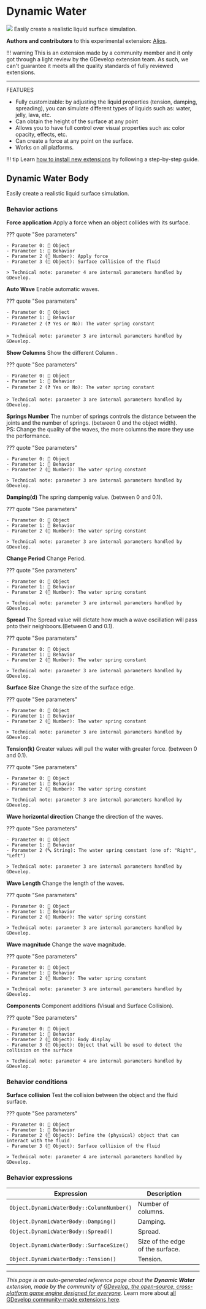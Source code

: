 # Dynamic Water

<img src="https://resources.gdevelop-app.com/assets/Icons/waves.svg" class="extension-icon"></img>
Easily create a realistic liquid surface simulation.

**Authors and contributors** to this experimental extension: [Alios](https://gd.games/Alios).

!!! warning
    This is an extension made by a community member and it only got through a
    light review by the GDevelop extension team. As such, we can't guarantee it
    meets all the quality standards of fully reviewed extensions.

---

FEATURES


- Fully customizable: by adjusting the liquid properties (tension, damping, spreading), you can simulate different types of liquids such as: water, jelly, lava, etc.
- Can obtain the height of the surface at any point
- Allows you to have full control over visual properties such as: color opacity, effects, etc.
- Can create a force at any point on the surface.
- Works on all platforms.


!!! tip
    Learn [how to install new extensions](/gdevelop5/extensions/search) by following a step-by-step guide.



## Dynamic Water Body 

Easily create a realistic liquid surface simulation. 

### Behavior actions

**Force application**
Apply a force when an object collides with its surface.

??? quote "See parameters"

    - Parameter 0: 👾 Object
    - Parameter 1: 🧩 Behavior
    - Parameter 2 (🔢 Number): Apply force
    - Parameter 3 (👾 Object): Surface collision of the fluid

    > Technical note: parameter 4 are internal parameters handled by GDevelop.

**Auto Wave**
Enable automatic waves.

??? quote "See parameters"

    - Parameter 0: 👾 Object
    - Parameter 1: 🧩 Behavior
    - Parameter 2 (❓ Yes or No): The water spring constant

    > Technical note: parameter 3 are internal parameters handled by GDevelop.

**Show Columns**
Show the different Column .

??? quote "See parameters"

    - Parameter 0: 👾 Object
    - Parameter 1: 🧩 Behavior
    - Parameter 2 (❓ Yes or No): The water spring constant

    > Technical note: parameter 3 are internal parameters handled by GDevelop.

**Springs Number**
The number of springs controls the distance between the joints and the number of springs. (between 0 and the object width).  
PS: Change the quality of the waves, the more columns the more they use the performance.

??? quote "See parameters"

    - Parameter 0: 👾 Object
    - Parameter 1: 🧩 Behavior
    - Parameter 2 (🔢 Number): The water spring constant

    > Technical note: parameter 3 are internal parameters handled by GDevelop.

**Damping(d)**
The spring dampenig value. (between 0 and 0.1).

??? quote "See parameters"

    - Parameter 0: 👾 Object
    - Parameter 1: 🧩 Behavior
    - Parameter 2 (🔢 Number): The water spring constant

    > Technical note: parameter 3 are internal parameters handled by GDevelop.

**Change Period**
Change Period.

??? quote "See parameters"

    - Parameter 0: 👾 Object
    - Parameter 1: 🧩 Behavior
    - Parameter 2 (🔢 Number): The water spring constant

    > Technical note: parameter 3 are internal parameters handled by GDevelop.

**Spread**
The Spread value will dictate how much a wave oscillation will pass pnto their neighboors.(Between 0 and 0.1).

??? quote "See parameters"

    - Parameter 0: 👾 Object
    - Parameter 1: 🧩 Behavior
    - Parameter 2 (🔢 Number): The water spring constant

    > Technical note: parameter 3 are internal parameters handled by GDevelop.

**Surface Size**
Change the size of the surface edge.

??? quote "See parameters"

    - Parameter 0: 👾 Object
    - Parameter 1: 🧩 Behavior
    - Parameter 2 (🔢 Number): The water spring constant

    > Technical note: parameter 3 are internal parameters handled by GDevelop.

**Tension(k)**
Greater values will pull the water with greater force. (between 0 and 0.1).

??? quote "See parameters"

    - Parameter 0: 👾 Object
    - Parameter 1: 🧩 Behavior
    - Parameter 2 (🔢 Number): The water spring constant

    > Technical note: parameter 3 are internal parameters handled by GDevelop.

**Wave horizontal direction**
Change the direction of the waves.

??? quote "See parameters"

    - Parameter 0: 👾 Object
    - Parameter 1: 🧩 Behavior
    - Parameter 2 (🔤 String): The water spring constant (one of: "Right", "Left")

    > Technical note: parameter 3 are internal parameters handled by GDevelop.

**Wave Length**
Change the length of the waves.

??? quote "See parameters"

    - Parameter 0: 👾 Object
    - Parameter 1: 🧩 Behavior
    - Parameter 2 (🔢 Number): The water spring constant

    > Technical note: parameter 3 are internal parameters handled by GDevelop.

**Wave magnitude**
Change the wave magnitude.

??? quote "See parameters"

    - Parameter 0: 👾 Object
    - Parameter 1: 🧩 Behavior
    - Parameter 2 (🔢 Number): The water spring constant

    > Technical note: parameter 3 are internal parameters handled by GDevelop.

**Components**
Component additions (Visual and Surface Collision).

??? quote "See parameters"

    - Parameter 0: 👾 Object
    - Parameter 1: 🧩 Behavior
    - Parameter 2 (👾 Object): Body display
    - Parameter 3 (👾 Object): Object that will be used to detect the collision on the surface

    > Technical note: parameter 4 are internal parameters handled by GDevelop.

### Behavior conditions

**Surface collision**
Test the collision between the object and the fluid surface.

??? quote "See parameters"

    - Parameter 0: 👾 Object
    - Parameter 1: 🧩 Behavior
    - Parameter 2 (👾 Object): Define the (physical) object that can interact with the fluid
    - Parameter 3 (👾 Object): Surface collision of the fluid

    > Technical note: parameter 4 are internal parameters handled by GDevelop.

### Behavior expressions

| Expression | Description |  |
|-----|-----|-----|
| `Object.DynamicWaterBody::ColumnNumber()` | Number of columns. ||
| `Object.DynamicWaterBody::Damping()` | Damping. ||
| `Object.DynamicWaterBody::Spread()` | Spread. ||
| `Object.DynamicWaterBody::SurfaceSize()` | Size of the edge of the surface. ||
| `Object.DynamicWaterBody::Tension()` | Tension. ||


---

*This page is an auto-generated reference page about the **Dynamic Water** extension, made by the community of [GDevelop, the open-source, cross-platform game engine designed for everyone](https://gdevelop.io/).* Learn more about [all GDevelop community-made extensions here](/gdevelop5/extensions).